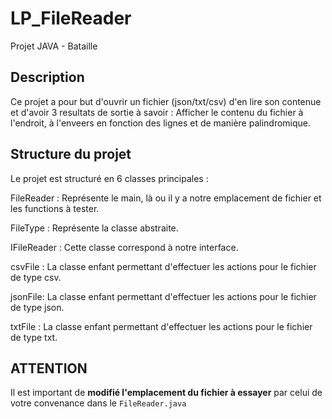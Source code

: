 # LP_FileReader

Projet JAVA - Bataille

## Description
Ce projet a pour but d'ouvrir un fichier (json/txt/csv) d'en lire son contenue et d'avoir 3 resultats de sortie à savoir : Afficher le contenu du fichier à l'endroit, à l'enveers en fonction des lignes et de manière palindromique.

## Structure du projet
Le projet est structuré en 6 classes principales :

FileReader : Représente le main, là ou il y a notre emplacement de fichier et les functions à tester.

FileType : Représente la classe abstraite.

IFileReader : Cette classe correspond à notre interface.

csvFile : La classe enfant permettant d'effectuer les actions pour le fichier de type csv.

jsonFile: La classe enfant permettant d'effectuer les actions pour le fichier de type json.

txtFile : La classe enfant permettant d'effectuer les actions pour le fichier de type txt.


## ATTENTION
Il est important de **modifié l'emplacement du fichier à essayer** par celui de votre convenance dans le `FileReader.java`
